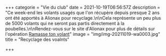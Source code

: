 +++
categorie = "Vie du club"
date = 2021-10-19T06:56:57Z
description = "Ce week-end les volants usagés que l'on récupère depuis presque 2 ans ont été apportés à Alionax pour recyclage.\n\nCela représente un peu plus de 5000 volants qui ne seront pas partis directement à la poubelles.\n\nRendez-vous sur le site d'Alionax pour plus de détails sur l'opération [Ramasse ton volant](https://www.alionax.com/fr/rtv)"
image = "img/img-20211019-wa0003.jpg"
title = "Recyclage des voalnts"

+++

